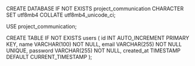 
CREATE DATABASE IF NOT EXISTS project_communication
CHARACTER SET utf8mb4
COLLATE utf8mb4_unicode_ci;


USE project_communication;


CREATE TABLE IF NOT EXISTS users (
    id INT AUTO_INCREMENT PRIMARY KEY,
    name VARCHAR(100) NOT NULL,
    email VARCHAR(255) NOT NULL UNIQUE,
   	password VARCHAR(255) NOT NULL,
    created_at TIMESTAMP DEFAULT CURRENT_TIMESTAMP
);











